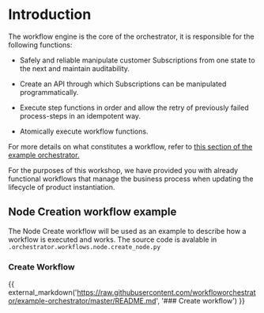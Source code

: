 # Introduction

The workflow engine is the core of the orchestrator, it is responsible for the following functions:

* Safely and reliable manipulate customer Subscriptions from one state to the next and maintain auditability.

* Create an API through which Subscriptions can be manipulated programmatically.

* Execute step functions in order and allow the retry of previously failed process-steps in an idempotent way.

* Atomically execute workflow functions.

For more details on what constitutes a workflow, refer to [this section of the example orchestrator.](https://github.com/workfloworchestrator/example-orchestrator?tab=readme-ov-file#workflows-1)

For the purposes of this workshop, we have provided you with already functional workflows that manage the business
process when updating the lifecycle of product instantiation.

## Node Creation workflow example
The Node Create workflow will be used as an example to describe how a workflow is executed and works. The source code is
avalable in `.orchestrator.workflows.node.create_node.py`

### Create Workflow
{{ external_markdown('https://raw.githubusercontent.com/workfloworchestrator/example-orchestrator/master/README.md',
'### Create workflow') }}
